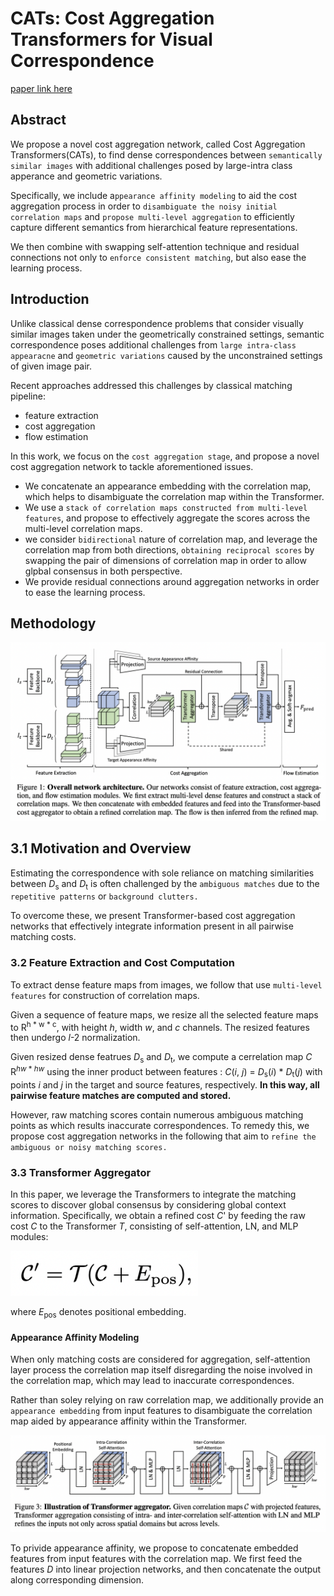 
# CATs: Cost Aggregation Transformers for Visual Correspondence

[paper link here](https://arxiv.org/pdf/2106.02520.pdf)

## Abstract

We propose a novel cost aggregation network, called Cost Aggregation Transformers(CATs), to find dense correspondences
between `semantically similar images` with additional challenges posed by large-intra class apperance and
geometric variations.

Specifically, we include a`ppearance affinity modeling` to aid the cost aggregation process in order to `disambiguate the noisy
initial correlation maps` and `propose multi-level aggregation` to efficiently capture different semantics from hierarchical feature
representations.

We then combine with swapping self-attention technique and residual connections not only to `enforce consistent matching`,
but also ease the learning process.

## Introduction

Unlike classical dense correspondence problems that consider visually similar images taken under the
geometrically constrained settings, semantic correspondence poses additional challenges from `large
intra-class appearacne` and `geometric variations` caused by the unconstrained settings of given image pair.

Recent approaches addressed this challenges by classical matching pipeline:
* feature extraction
* cost aggregation
* flow estimation

In this work, we focus on the `cost aggregation stage`, and propose a novel cost aggregation network to tackle
aforementioned issues.

* We concatenate an appearance embedding with the correlation map, which helps to disambiguate the correlation map within the Transformer.
* We use a `stack of correlation maps constructed from multi-level features`, and propose to effectively aggregate the scores
across the multi-level correlation maps.
* we consider `bidirectional` nature of correlation map, and leverage the correlation map from both directions, `obtaining
reciprocal scores` by swapping the pair of dimensions of correlation map in order to allow glpbal consensus in both perspective.
* We provide residual connections around aggregation networks in order to ease the learning process.

## Methodology

<img src="https://github.com/0nandon/2022_CVLAB_WINTER_STUDY/blob/main/photo/CATs_1.png" width=700>

## 3.1 Motivation and Overview

Estimating the correspondence with sole reliance on matching similarities between *D*<sub>s</sub> and *D*<sub>t</sub> is often
challenged by the `ambiguous matches` due to the `repetitive patterns` or `background clutters.`

To overcome these, we present Transformer-based cost aggregation networks that effectively integrate information present in all
pairwise matching costs.

### 3.2 Feature Extraction and Cost Computation

To extract dense feature maps from images, we follow that use `multi-level features` for construction of correlation maps.

Given a sequence of feature maps, we resize all the selected feature maps to R<sup>h * w * c</sup>, with height *h*, width *w*,
and *c* channels. The resized features then undergo *l*-2 normalization.

Given resized dense featrues *D*<sub>s</sub> and *D*<sub>t</sub>, we compute a cerrelation map *C* R<sup>*hw* * *hw*</sup> using
the inner product between features : *C*(*i*, *j*) = *D*<sub>s</sub>(*i*) * *D*<sub>t</sub>(*j*) with points *i* and *j* in the
target and source features, respectively. **In this way, all pairwise feature matches are computed and stored.**

However, raw matching scores contain numerous ambiguous matching points as which results inaccurate correspondences. To remedy this,
we propose cost aggregation networks in the following that aim to `refine the ambiguous or noisy matching scores.`

### 3.3 Transformer Aggregator

In this paper, we leverage the Transformers to integrate the matching scores to discover global consensus by considering global
context information. Specifically, we obtain a refined cost *C*' by feeding the raw cost *C* to the Transformer *T*, consisting
of self-attention, LN, and MLP modules:

<img src="https://github.com/0nandon/2022_CVLAB_WINTER_STUDY/blob/main/photo/CATs_2.png" width=300>

where *E*<sub>pos</sub> denotes positional embedding.

#### Appearance Affinity Modeling

When only matching costs are considered for aggregation, self-attention layer process the correlation map itself disregarding
the noise involved in the correlation map, which may lead to inaccurate correspondences.

Rather than soley relying on raw correlation map, we additionally provide an `appearance embedding` from input features
to disambiguate the correlation map aided by appearance affinity within the Transformer.

<img src="https://github.com/0nandon/2022_CVLAB_WINTER_STUDY/blob/main/photo/CATs_3.png" width=700>

To privide appearance affinity, we propose to concatenate embedded features from input features with the correlation map.
We first feed the features *D* into linear projection networks, and then concatenate the output along corresponding dimension.
